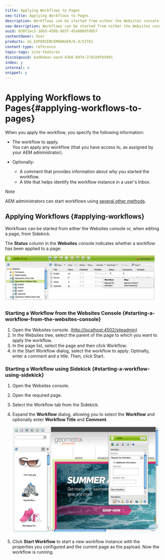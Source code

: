 ```yaml
---
title: Applying Workflows to Pages
seo-title: Applying Workflows to Pages
description: Workflows can be started from either the Websites console or, when editing a page, from Sidekick.
seo-description: Workflows can be started from either the Websites console or, when editing a page, from Sidekick.
uuid: 030f3ac5-16b5-458b-9d3f-45a000dfd857
contentOwner: User
products: SG_EXPERIENCEMANAGER/6.4/SITES
content-type: reference
topic-tags: site-features
discoiquuid: bad6daac-eac9-43b8-8974-27dcb9fb5991
index: y
internal: n
snippet: y
---
```


# Applying Workflows to Pages{#applying-workflows-to-pages}

When you apply the workflow, you specify the following information:

* The workflow to apply.  
  You can apply any workflow (that you have access to, as assigned by your AEM administrator).
* Optionally:

    * A comment that provides information about why you started the workflow. 
    * A title that helps identify the workflow instance in a user's Inbox.

>[!NOTE]
>
>AEM administrators can start workflows using [several other methods](../../../sites/administering/using/workflows-starting.md).

## Applying Workflows {#applying-workflows}

Workflows can be started from either the Websites console or, when editing a page, from Sidekick.

The **Status** column in the **Websites** console indicates whether a workflow has been applied to a page:

![](assets/workflowstatus.png)

### Starting a Workflow from the Websites Console {#starting-a-workflow-from-the-websites-console}

1. Open the Websites console. ([http://localhost:4502/siteadmin](http://localhost:4502/siteadmin))
1. In the Websites tree, select the parent of the page to which you want to apply the workflow.
1. In the page list, select the page and then click Workflow.
1. In the Start Workflow dialog, select the workflow to apply. Optinally, enter a comment and a title. Then, click Start.

### Starting a Workflow using Sidekick {#starting-a-workflow-using-sidekick}

1. Open the Websites console.
1. Open the required page.
1. Select the Workflow tab from the Sidekick.
1. Expand the **Workflow** dialog, allowing you to select the **Workflow** and optionally enter **Workflow Title** and **Comment**.

   ![](assets/workflowstartsidekick.png)

1. Click **Start Workflow** to start a new workflow instance with the properties you configured and the current page as the payload. Now the workflow is running.

